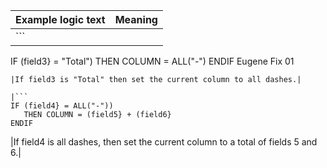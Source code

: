 
|Example logic text|Meaning|
|------------------|-------|
|```
IF (field3} = "Total")
   THEN COLUMN = ALL("-")
ENDIF  Eugene Fix 01
```
|If field3 is "Total" then set the current column to all dashes.|
  
|```
IF (field4} = ALL("-"))
   THEN COLUMN = (field5} + (field6}
ENDIF
```
|If field4 is all dashes, then set the current column to a total of fields 5 and 6.|